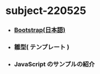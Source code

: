 # subject-220525

- ### [Bootstrap(日本語)](https://getbootstrap.jp/docs/5.0/getting-started/introduction/)

- ### 雛型( テンプレート )

- ### JavaScript のサンプルの紹介
